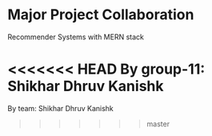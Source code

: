 # Major Project Collaboration

Recommender Systems with MERN stack

<<<<<<< HEAD
By group-11: Shikhar Dhruv Kanishk
=======
By team: 
Shikhar 
Dhruv 
Kanishk
>>>>>>> master

